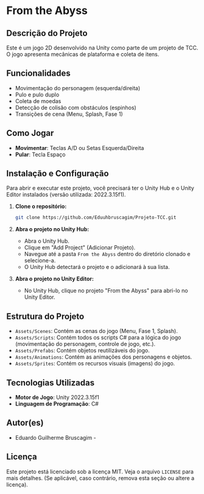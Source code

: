 # From the Abyss

## Descrição do Projeto

Este é um jogo 2D desenvolvido na Unity como parte de um projeto de TCC. O jogo apresenta mecânicas de plataforma e coleta de itens.

## Funcionalidades

- Movimentação do personagem (esquerda/direita)
- Pulo e pulo duplo
- Coleta de moedas
- Detecção de colisão com obstáculos (espinhos)
- Transições de cena (Menu, Splash, Fase 1)

## Como Jogar

- **Movimentar**: Teclas A/D ou Setas Esquerda/Direita
- **Pular**: Tecla Espaço

## Instalação e Configuração

Para abrir e executar este projeto, você precisará ter o Unity Hub e o Unity Editor instalados (versão utilizada: 2022.3.15f1).

1.  **Clone o repositório:**
    ```bash
    git clone https://github.com/Eduuhbruscagim/Projeto-TCC.git
    ```

2.  **Abra o projeto no Unity Hub:**
    - Abra o Unity Hub.
    - Clique em "Add Project" (Adicionar Projeto).
    - Navegue até a pasta `From the Abyss` dentro do diretório clonado e selecione-a.
    - O Unity Hub detectará o projeto e o adicionará à sua lista.

3.  **Abra o projeto no Unity Editor:**
    - No Unity Hub, clique no projeto "From the Abyss" para abri-lo no Unity Editor.

## Estrutura do Projeto

- `Assets/Scenes`: Contém as cenas do jogo (Menu, Fase 1, Splash).
- `Assets/Scripts`: Contém todos os scripts C# para a lógica do jogo (movimentação do personagem, controle de jogo, etc.).
- `Assets/Prefabs`: Contém objetos reutilizáveis do jogo.
- `Assets/Animations`: Contém as animações dos personagens e objetos.
- `Assets/Sprites`: Contém os recursos visuais (imagens) do jogo.

## Tecnologias Utilizadas

- **Motor de Jogo**: Unity 2022.3.15f1
- **Linguagem de Programação**: C#


## Autor(es)

- Eduardo Guilherme Bruscagim -

## Licença

Este projeto está licenciado sob a licença MIT. Veja o arquivo `LICENSE` para mais detalhes. (Se aplicável, caso contrário, remova esta seção ou altere a licença).


